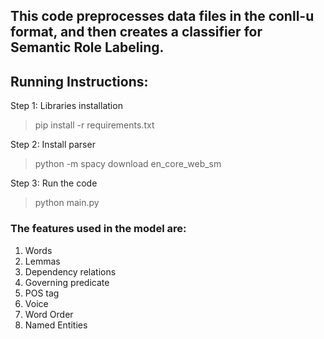 ## This code preprocesses data files in the conll-u format, and then creates a classifier for Semantic Role Labeling.

## Running Instructions:
Step 1: Libraries installation
>pip install -r requirements.txt

Step 2: Install parser
>python -m spacy download en_core_web_sm

Step 3: Run the code
>python main.py

### The features used in the model are:

1. Words
2. Lemmas
3. Dependency relations
4. Governing predicate
5. POS tag
6. Voice
7. Word Order
8. Named Entities
